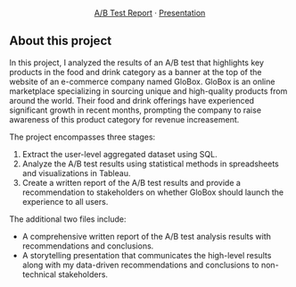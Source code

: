 <div align="center">
  
  <p align="center">
    <a href="https://github.com/anatfilossof/projects/blob/main/GloBox%20-%20Report%20A_B%20test%20analysis.pdf">A/B Test Report</a>
    ·
    <a href="https://github.com/anatfilossof/projects/blob/main/GloBox%20-%20A_B%20Test%20presentation.pdf">Presentation</a>
      </p>
</div>

## About this project

In this project, I analyzed the results of an A/B test that highlights key products in the food and drink category as a banner at the top of the website of an e-commerce company named GloBox. GloBox is an online marketplace specializing in sourcing unique and high-quality products from around the world. Their food and drink offerings have experienced significant growth in recent months, prompting the company to raise awareness of this product category for revenue increasement.

The project encompasses three stages:

1. Extract the user-level aggregated dataset using SQL.
2. Analyze the A/B test results using statistical methods in spreadsheets and visualizations in Tableau.
3. Create a written report of the A/B test results and provide a recommendation to stakeholders on whether GloBox should launch the experience to all users.


The additional two files include:
* A comprehensive written report of the A/B test analysis results with recommendations and conclusions.
* A storytelling presentation that communicates the high-level results along with my data-driven recommendations and conclusions to non-technical stakeholders.
